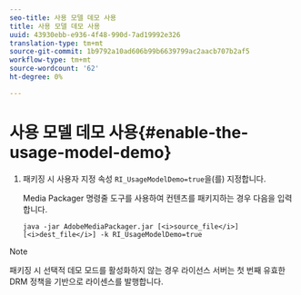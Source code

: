 ```yaml
---
seo-title: 사용 모델 데모 사용
title: 사용 모델 데모 사용
uuid: 43930ebb-e936-4f48-990d-7ad19992e326
translation-type: tm+mt
source-git-commit: 1b9792a10ad606b99b6639799ac2aacb707b2af5
workflow-type: tm+mt
source-wordcount: '62'
ht-degree: 0%

---
```



# 사용 모델 데모 사용{#enable-the-usage-model-demo}

1. 패키징 시 사용자 지정 속성 `RI_UsageModelDemo=true`을(를) 지정합니다.

   Media Packager 명령줄 도구를 사용하여 컨텐츠를 패키지하는 경우 다음을 입력합니다.

   ```
   java -jar AdobeMediaPackager.jar [<i>source_file</i>] [<i>dest_file</i>] -k RI_UsageModelDemo=true
   ```

>[!NOTE]
>
>패키징 시 선택적 데모 모드를 활성화하지 않는 경우 라이선스 서버는 첫 번째 유효한 DRM 정책을 기반으로 라이센스를 발행합니다.

